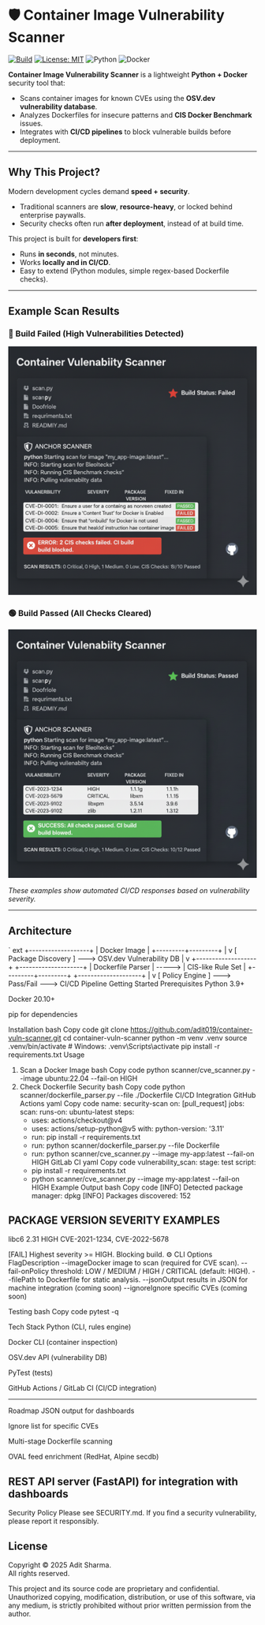 ﻿# 🛡️ Container Image Vulnerability Scanner

[![Build](https://img.shields.io/github/actions/workflow/status/adit019/container-vuln-scanner/security-scan.yml?branch=main)](https://github.com/adit019/container-vuln-scanner/actions)
[![License: MIT](https://img.shields.io/badge/License-MIT-blue.svg)](LICENSE)
![Python](https://img.shields.io/badge/python-3.9%2B-blue)
![Docker](https://img.shields.io/badge/docker-ready-blue)

**Container Image Vulnerability Scanner** is a lightweight **Python + Docker** security tool that:
-  Scans container images for known CVEs using the **OSV.dev vulnerability database**.
-  Analyzes Dockerfiles for insecure patterns and **CIS Docker Benchmark** issues.
-  Integrates with **CI/CD pipelines** to block vulnerable builds before deployment.

---

##  Why This Project?

Modern development cycles demand **speed + security**.
- Traditional scanners are **slow**, **resource-heavy**, or locked behind enterprise paywalls.
- Security checks often run **after deployment**, instead of at build time.

 This project is built for **developers first**:
- Runs **in seconds**, not minutes.
- Works **locally and in CI/CD**.
- Easy to extend (Python modules, simple regex-based Dockerfile checks).

---

##  Example Scan Results

### 🔴 Build Failed (High Vulnerabilities Detected)
![Build Failed Scan Output](assets/build_failed.png.png)

### 🟢 Build Passed (All Checks Cleared)
![Build Passed Scan Output](assets/build_passed.png.png)

_These examples show automated CI/CD responses based on vulnerability severity._

---

##  Architecture

`	ext
   +-------------------+
   |   Docker Image    |
   +---------+---------+
             |
             v
   [ Package Discovery ]  --->  OSV.dev Vulnerability DB
             |
             v
   +-------------------+        +--------------------+
   | Dockerfile Parser | -----> | CIS-like Rule Set  |
   +---------+---------+        +--------------------+
             |
             v
   [ Policy Engine ] ---> Pass/Fail ---> CI/CD Pipeline
 Getting Started
Prerequisites
Python 3.9+

Docker 20.10+

pip for dependencies

Installation
bash
Copy code
git clone https://github.com/adit019/container-vuln-scanner.git
cd container-vuln-scanner
python -m venv .venv
source .venv/bin/activate    # Windows: .venv\Scripts\activate
pip install -r requirements.txt
 Usage
1) Scan a Docker Image
bash
Copy code
python scanner/cve_scanner.py --image ubuntu:22.04 --fail-on HIGH
2) Check Dockerfile Security
bash
Copy code
python scanner/dockerfile_parser.py --file ./Dockerfile
 CI/CD Integration
GitHub Actions
yaml
Copy code
name: security-scan
on: [pull_request]
jobs:
  scan:
    runs-on: ubuntu-latest
    steps:
      - uses: actions/checkout@v4
      - uses: actions/setup-python@v5
        with:
          python-version: '3.11'
      - run: pip install -r requirements.txt
      - run: python scanner/dockerfile_parser.py --file Dockerfile
      - run: python scanner/cve_scanner.py --image my-app:latest --fail-on HIGH
GitLab CI
yaml
Copy code
vulnerability_scan:
  stage: test
  script:
    - pip install -r requirements.txt
    - python scanner/cve_scanner.py --image my-app:latest --fail-on HIGH
 Example Output
bash
Copy code
[INFO] Detected package manager: dpkg
[INFO] Packages discovered: 152

PACKAGE    VERSION   SEVERITY   EXAMPLES
----------------------------------------
libc6      2.31      HIGH       CVE-2021-1234, CVE-2022-5678

[FAIL] Highest severity >= HIGH. Blocking build.
⚙️ CLI Options
FlagDescription
--imageDocker image to scan (required for CVE scan).
--fail-onPolicy threshold: LOW / MEDIUM / HIGH / CRITICAL (default: HIGH).
--filePath to Dockerfile for static analysis.
--jsonOutput results in JSON for machine integration (coming soon)
--ignoreIgnore specific CVEs (coming soon)

 Testing
bash
Copy code
pytest -q

 Tech Stack
Python (CLI, rules engine)

Docker CLI (container inspection)

OSV.dev API (vulnerability DB)

PyTest (tests)

GitHub Actions / GitLab CI (CI/CD integration)

---

 Roadmap
 JSON output for dashboards

 Ignore list for specific CVEs

 Multi-stage Dockerfile scanning

 OVAL feed enrichment (RedHat, Alpine secdb)

 REST API server (FastAPI) for integration with dashboards
---
 Security Policy
Please see SECURITY.md.
If you find a security vulnerability, please report it responsibly.

##  License
Copyright © 2025 Adit Sharma.  
All rights reserved.

This project and its source code are proprietary and confidential.  
Unauthorized copying, modification, distribution, or use of this software, via any medium, is strictly prohibited without prior written permission from the author.


